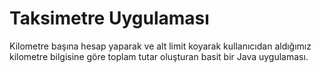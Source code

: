 # Taksimetre Uygulaması
Kilometre başına hesap yaparak ve alt limit koyarak kullanıcıdan aldığımız kilometre bilgisine göre toplam tutar oluşturan basit bir Java uygulaması.
